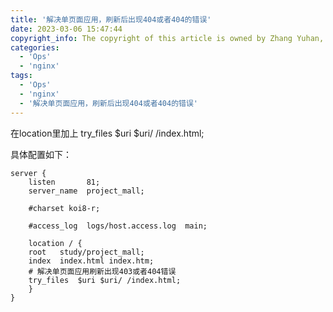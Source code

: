 ```yaml
---
title: '解决单页面应用，刷新后出现404或者404的错误'
date: 2023-03-06 15:47:44
copyright_info: The copyright of this article is owned by Zhang Yuhan, and it follows the CC BY-NC-SA 4.0 agreement. For reprinting, please attach the original source link and this statement
categories: 
  - 'Ops'
  - 'nginx'
tags: 
  - 'Ops'
  - 'nginx'
  - '解决单页面应用，刷新后出现404或者404的错误'
---
```

在location里加上 try_files $uri $uri/ /index.html;

具体配置如下：
```shell
server {
    listen       81;
    server_name  project_mall;

    #charset koi8-r;

    #access_log  logs/host.access.log  main;

    location / {
    root   study/project_mall;
    index  index.html index.htm;
    # 解决单页面应用刷新出现403或者404错误
    try_files  $uri $uri/ /index.html;
    }
}
```
